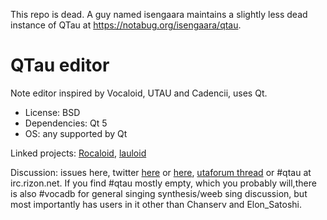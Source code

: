 This repo is dead. A guy named isengaara maintains a slightly less dead instance of QTau at https://notabug.org/isengaara/qtau.

QTau editor
======

Note editor inspired by Vocaloid, UTAU and Cadencii, uses Qt.
 * License: BSD
 * Dependencies: Qt 5
 * OS: any supported by Qt

Linked projects: [Rocaloid](http://github.com/Sleepwalking/Rocaloid 
"Rocaloid Engine"), [lauloid](http://gitorious.org/lauloid "lauloid")

Discussion: issues here, twitter [here](http://twitter.com/shurabaP 
"ShurabaP") or [here](http://twitter.com/vocatuber "digited"), [utaforum
 thread](http://utaforum.net/thread-resampler-development-for-qtau 
"utaforum.net") or #qtau at irc.rizon.net. If you find #qtau mostly empty, which you probably will,there is also #vocadb for general singing synthesis/weeb sing discussion, but most importantly has users in it other than Chanserv and Elon_Satoshi.
